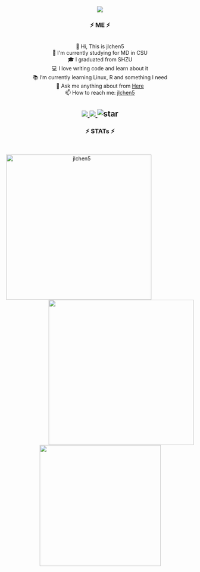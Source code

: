 
<h1 align="center">
  <a href="https://git.io/typing-svg">
    <img src="https://readme-typing-svg.herokuapp.com?font=arial&color=%23000000&size=50&center=true&vCenter=true&width=500&lines=This+is+jlchen5;Hello%2C+World!;Welcome+to+my+place~">
  </a>


 
<h3 align="center">⚡ ME ⚡</h3>
  
<p align=center>
  <br>
  🧑 Hi, This is jlchen5 
  <br>
  🔬 I'm currently studying for MD in CSU
  <br>
  🎓 I graduated from SHZU
  <br>
  💻 I love writing code and learn about it
  <br>
  📚 I’m currently learning Linux, R and something I need
  <br>
  💬 Ask me anything about from <a href="https://github.com/jlchen5/jlchen5/issues" title="Issues">Here</a>
  <br>
  📫 How to reach me: <a href="mailto: jl_chen1@outlook">jlchen5 </a>
</p>
<h2>
 
<div align="center">
  <a href="https://github.com/jlchen5">
    <img src="https://img.shields.io/badge/-Github-000?style=flat&logo=Github&logoColor=white">
  </a>
  <a href="mailto:1314charlie@gmail.com">
    <img src="https://img.shields.io/badge/-Gmail-c14438?style=flat&logo=Gmail&logoColor=white"">
  </a>
    <img src="https://komarev.com/ghpvc/?username=jlchen5" alt="star">
</div>
 
<h3 align="center">⚡ STATs ⚡</h3>
<br>
<p align=center>
  <div align=center>
    <a href="https://github.com/denvercoder1/github-readme-streak-stats" title="Go to Source">
      <img align="left" width=390 src="https://github-readme-streak-stats.herokuapp.com/?user=jlchen5&theme=react&border=61dafb&hide_border=true" alt="jlchen5" />
    </a>
    <a href="https://github.com/anuraghazra/github-readme-stats" title="Go to Source">
      <img align="right" width=390 src="https://github-readme-stats.vercel.app/api?username=jlchen5&show_icons=true&theme=react&border_color=61dafb&hide_border=true" />
    </a>
  </div>
  <br><br><br><br><br><br><br><br><br>
  <div align=center>
    <a href="https://github.com/anuraghazra/github-readme-stats">
      <img width=325 align="center" src="https://github-readme-stats.vercel.app/api/top-langs/?username=jlchen5&hide=c%23,powershell,Mathematica,Ruby,Objective-C,Objective-C%2b%2b,Cuda&title_color=61dafb&text_color=ffffff&icon_color=61dafb&bg_color=20232a&langs_count=8&layout=compact&border_color=61dafb&hide_border=true" />
    </a>
  </div>

</p>
 
